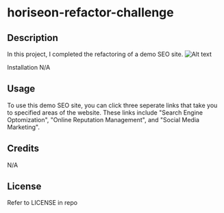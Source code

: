 # horiseon-refactor-challenge

## Description
In this project, I completed the refactoring of a demo SEO site. 
![Alt text](<Screen Shot 2023-06-23 at 8.56.15 PM.png>)

Installation
N/A

## Usage
To use this demo SEO site, you can click three seperate links that take you to specified areas of the website. These links include "Search Engine Optomization", "Online Reputation Management", and "Social Media Marketing".

## Credits
N/A

## License
Refer to LICENSE in repo